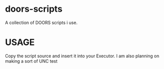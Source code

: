 # doors-scripts
A collection of DOORS scripts i use.


# USAGE
Copy the script source and insert it into your Executor. I am also planning on making a sort of UNC test
